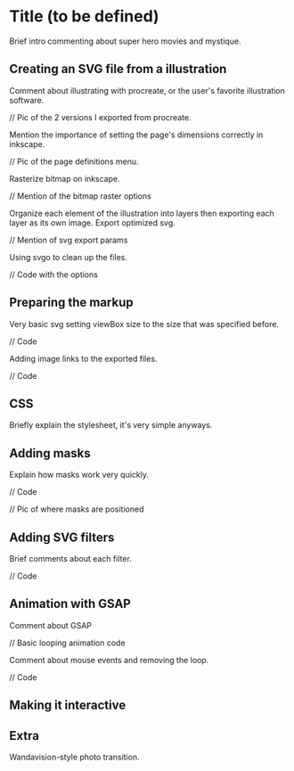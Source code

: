 # Title (to be defined)

Brief intro commenting about super hero movies and mystique.

## Creating an SVG file from a illustration

Comment about illustrating with procreate, or the user's favorite illustration
software.

// Pic of the 2 versions I exported from procreate.

Mention the importance of setting the page's dimensions correctly in inkscape.

// Pic of the page definitions menu.

Rasterize bitmap on inkscape.

// Mention of the bitmap raster options

Organize each element of the illustration into layers then exporting each
layer as its own image. Export optimized svg.

// Mention of svg export params

Using svgo to clean up the files.

// Code with the options

## Preparing the markup

Very basic svg setting viewBox size to the size that was specified before.

// Code

Adding image links to the exported files.

// Code

## CSS

Briefly explain the stylesheet, it's very simple anyways.

## Adding masks

Explain how masks work very quickly.

// Code

// Pic of where masks are positioned

## Adding SVG filters

Brief comments about each filter.

// Code

## Animation with GSAP

Comment about GSAP

// Basic looping animation code

Comment about mouse events and removing the loop.

// Code

## Making it interactive

## Extra

Wandavision-style photo transition.

